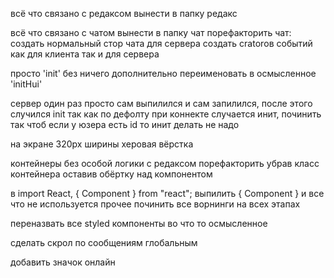 всё что связано с редаксом вынести в папку редакс

всё что связано с чатом вынести в папку чат
порефакторить чат: создать нормальный стор чата для сервера
создать cratorов событий как для клиента так и для сервера

просто 'init' без ничего дополнительно переименовать в осмысленное 'initHui'

сервер один раз просто сам выпилился и сам запилился, после этого случился init так как по дефолту
при коннекте случается инит, починить так чтоб если у юзера есть id то инит делать не надо

на экране 320px ширины херовая вёрстка

контейнеры без особой логики с редаксом порефакторить убрав класс контейнера оставив обёртку над компонентом

в import React, { Component } from "react"; выпилить { Component } и все что не используется прочее
починить все ворнинги на всех этапах

переназвать все styled компоненты во что то осмысленное

сделать скрол по сообщениям глобальным

добавить значок онлайн